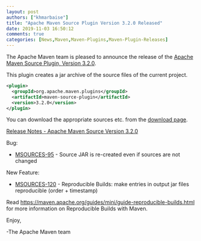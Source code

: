 ```yaml
---
layout: post
authors: ["khmarbaise"]
title: "Apache Maven Source Plugin Version 3.2.0 Released"
date: 2019-11-03 16:50:12
comments: true
categories: [News,Maven,Maven-Plugins,Maven-Plugin-Releases]
---
```

The Apache Maven team is pleased to announce the release of the 
[Apache Maven Source Plugin, Version 3.2.0][home].

This plugin creates a jar archive of the source files of the current project.

``` xml
<plugin>
  <groupId>org.apache.maven.plugins</groupId>
  <artifactId>maven-source-plugin</artifactId>
  <version>3.2.0</version>
</plugin>
```

You can download the appropriate sources etc. from the [download page][download].

<!-- more -->

[Release Notes - Apache Maven Source Version 3.2.0][release]

Bug:

 * [MSOURCES-95] - Source JAR is re-created even if sources are not changed

New Feature:

 * [MSOURCES-120] - Reproducible Builds: make entries in output jar files reproducible (order + timestamp)

Read https://maven.apache.org/guides/mini/guide-reproducible-builds.html for more information on Reproducible Builds with Maven.

Enjoy,

-The Apache Maven team

[MSOURCES-120]: https://issues.apache.org/jira/browse/MSOURCES-120
[MSOURCES-95]: https://issues.apache.org/jira/browse/MSOURCES-95
[download]: https://maven.apache.org/plugins/maven-source-plugin/download.html
[home]: https://maven.apache.org/plugins/maven-source-plugin/
[release]: https://issues.apache.org/jira/secure/ReleaseNote.jspa?projectId=12317924&version=12345522
